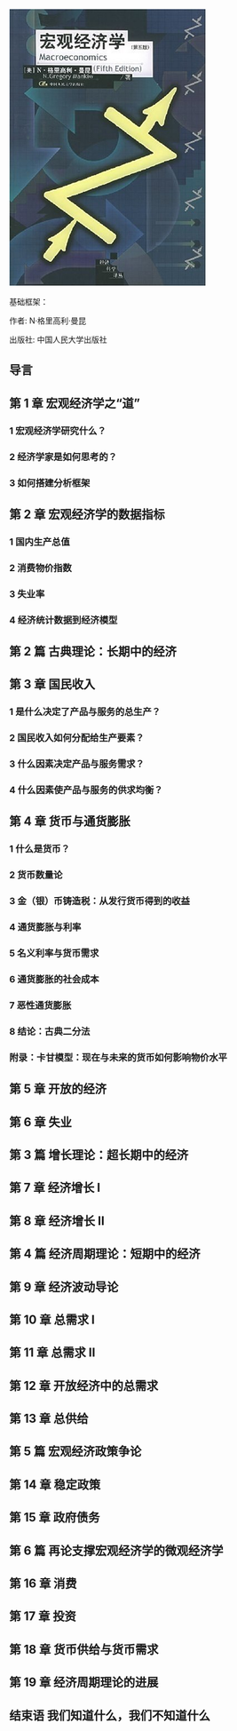 ![alt text](./img/macroeconomics.jpg)

基础框架：

作者: N·格里高利·曼昆

出版社: 中国人民大学出版社

## 导言

## 第 1 章 宏观经济学之“道”

### 1 宏观经济学研究什么？

### 2 经济学家是如何思考的？

### 3 如何搭建分析框架

## 第 2 章 宏观经济学的数据指标

### 1 国内生产总值

### 2 消费物价指数

### 3 失业率

### 4 经济统计数据到经济模型

## 第 2 篇 古典理论：长期中的经济

## 第 3 章 国民收入

### 1 是什么决定了产品与服务的总生产？

### 2 国民收入如何分配给生产要素？

### 3 什么因素决定产品与服务需求？

### 4 什么因素使产品与服务的供求均衡？

## 第 4 章 货币与通货膨胀

### 1 什么是货币？

### 2 货币数量论

### 3 金（银）币铸造税：从发行货币得到的收益

### 4 通货膨胀与利率

### 5 名义利率与货币需求

### 6 通货膨胀的社会成本

### 7 恶性通货膨胀

### 8 结论：古典二分法

### 附录：卡甘模型：现在与未来的货币如何影响物价水平

## 第 5 章 开放的经济

## 第 6 章 失业

## 第 3 篇 增长理论：超长期中的经济

## 第 7 章 经济增长 I

## 第 8 章 经济增长 II

## 第 4 篇 经济周期理论：短期中的经济

## 第 9 章 经济波动导论

## 第 10 章 总需求 I

## 第 11 章 总需求 II

## 第 12 章 开放经济中的总需求

## 第 13 章 总供给

## 第 5 篇 宏观经济政策争论

## 第 14 章 稳定政策

## 第 15 章 政府债务

## 第 6 篇 再论支撑宏观经济学的微观经济学

## 第 16 章 消费

## 第 17 章 投资

## 第 18 章 货币供给与货币需求

## 第 19 章 经济周期理论的进展

## 结束语 我们知道什么，我们不知道什么
